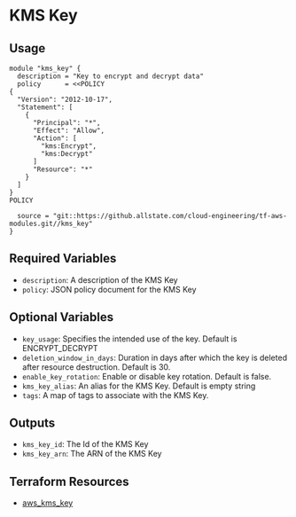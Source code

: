 # KMS Key

## Usage

```hcl
module "kms_key" {
  description = "Key to encrypt and decrypt data"
  policy      = <<POLICY
{
  "Version": "2012-10-17",
  "Statement": [
    {
      "Principal": "*",
      "Effect": "Allow",
      "Action": [
        "kms:Encrypt",
        "kms:Decrypt"
      ]
      "Resource": "*"
    }
  ]
}
POLICY

  source = "git::https://github.allstate.com/cloud-engineering/tf-aws-modules.git//kms_key"
}
```

## Required Variables

* `description`: A description of the KMS Key
* `policy`: JSON policy document for the KMS Key

## Optional Variables

* `key_usage`: Specifies the intended use of the key. Default is ENCRYPT_DECRYPT
* `deletion_window_in_days`: Duration in days after which the key is deleted after resource destruction. Default is 30.
* `enable_key_rotation`: Enable or disable key rotation. Default is false.
* `kms_key_alias`: An alias for the KMS Key. Default is empty string
* `tags`: A map of tags to associate with the KMS Key.

## Outputs

* `kms_key_id`: The Id of the KMS Key
* `kms_key_arn`: The ARN of the KMS Key

## Terraform Resources

* [aws_kms_key](https://www.terraform.io/docs/providers/aws/r/kms_key.html)
